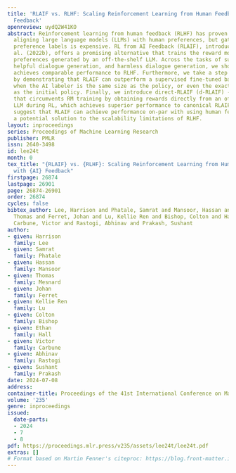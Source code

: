 ```yaml
---
title: 'RLAIF vs. RLHF: Scaling Reinforcement Learning from Human Feedback with AI
  Feedback'
openreview: uydQ2W41KO
abstract: Reinforcement learning from human feedback (RLHF) has proven effective in
  aligning large language models (LLMs) with human preferences, but gathering high-quality
  preference labels is expensive. RL from AI Feedback (RLAIF), introduced in Bai et
  al. (2022b), offers a promising alternative that trains the reward model (RM) on
  preferences generated by an off-the-shelf LLM. Across the tasks of summarization,
  helpful dialogue generation, and harmless dialogue generation, we show that RLAIF
  achieves comparable performance to RLHF. Furthermore, we take a step towards "self-improvement"
  by demonstrating that RLAIF can outperform a supervised fine-tuned baseline even
  when the AI labeler is the same size as the policy, or even the exact same checkpoint
  as the initial policy. Finally, we introduce direct-RLAIF (d-RLAIF) - a technique
  that circumvents RM training by obtaining rewards directly from an off-the-shelf
  LLM during RL, which achieves superior performance to canonical RLAIF. Our results
  suggest that RLAIF can achieve performance on-par with using human feedback, offering
  a potential solution to the scalability limitations of RLHF.
layout: inproceedings
series: Proceedings of Machine Learning Research
publisher: PMLR
issn: 2640-3498
id: lee24t
month: 0
tex_title: "{RLAIF} vs. {RLHF}: Scaling Reinforcement Learning from Human Feedback
  with {AI} Feedback"
firstpage: 26874
lastpage: 26901
page: 26874-26901
order: 26874
cycles: false
bibtex_author: Lee, Harrison and Phatale, Samrat and Mansoor, Hassan and Mesnard,
  Thomas and Ferret, Johan and Lu, Kellie Ren and Bishop, Colton and Hall, Ethan and
  Carbune, Victor and Rastogi, Abhinav and Prakash, Sushant
author:
- given: Harrison
  family: Lee
- given: Samrat
  family: Phatale
- given: Hassan
  family: Mansoor
- given: Thomas
  family: Mesnard
- given: Johan
  family: Ferret
- given: Kellie Ren
  family: Lu
- given: Colton
  family: Bishop
- given: Ethan
  family: Hall
- given: Victor
  family: Carbune
- given: Abhinav
  family: Rastogi
- given: Sushant
  family: Prakash
date: 2024-07-08
address:
container-title: Proceedings of the 41st International Conference on Machine Learning
volume: '235'
genre: inproceedings
issued:
  date-parts:
  - 2024
  - 7
  - 8
pdf: https://proceedings.mlr.press/v235/assets/lee24t/lee24t.pdf
extras: []
# Format based on Martin Fenner's citeproc: https://blog.front-matter.io/posts/citeproc-yaml-for-bibliographies/
---
```

